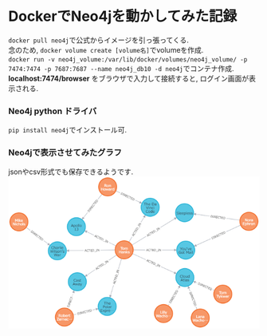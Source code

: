 # DockerでNeo4jを動かしてみた記録
`docker pull neo4j`で公式からイメージを引っ張ってくる.  
念のため, `docker volume create [volume名]`でvolumeを作成.  
`docker run -v neo4j_volume:/var/lib/docker/volumes/neo4j_volume/ -p 7474:7474 -p 7687:7687 --name neo4j_db10 -d neo4j`でコンテナ作成.  
__localhost:7474/browser__ をブラウザで入力して接続すると, ログイン画面が表示される.

### Neo4j python ドライバ
`pip install neo4j`でインストール可.

### Neo4jで表示させてみたグラフ
jsonやcsv形式でも保存できるようです.  
![Neo4jのグラフ](https://github.com/YuiNish/PracticalSummaries/blob/master/Docker/Neo4j/graph.png)
